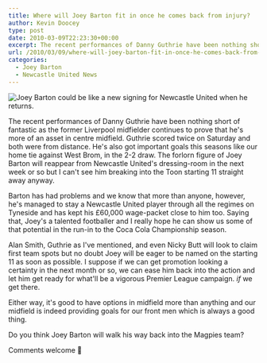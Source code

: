 ```yaml
---
title: Where will Joey Barton fit in once he comes back from injury?
author: Kevin Doocey
type: post
date: 2010-03-09T22:23:30+00:00
excerpt: The recent performances of Danny Guthrie have been nothing short..
url: /2010/03/09/where-will-joey-barton-fit-in-once-he-comes-back-from-injury/
categories:
  - Joey Barton
  - Newcastle United News
---
```


![Joey Barton could be like a new signing for Newcastle United when he returns.](https://static.guim.co.uk/sys-images/Football/Pix/pictures/2010/1/1/1262352528570/Joey-Barton-001.jpg)

The recent performances of Danny Guthrie have been nothing short of fantastic as the former Liverpool midfielder continues to prove that he's more of an asset in centre midfield. Guthrie scored twice on Saturday and both were from distance. He's also got important goals this seasons like our home tie against West Brom, in the 2-2 draw. The forlorn figure of Joey Barton will  reappear from Newcastle United's dressing-room in the next week or so but I can't see him breaking into the Toon starting 11 straight away anyway.

Barton has had problems and we know that more than anyone, however, he's managed to stay a Newcastle United player through all the regimes on Tyneside and has kept his £60,000 wage-packet close to him too. Saying that, Joey's a talented footballer and I really hope he can show us some of that potential in the run-in to the Coca Cola Championship season.

Alan Smith, Guthrie as I've mentioned, and even Nicky Butt will look to claim first team spots but no doubt Joey will be eager to be named on the starting 11 as soon as possible. I suppose if we can get promotion looking a certainty in the next month or so, we can ease him back into the action and let him get ready for what'll be a vigorous Premier League campaign. *if* we get there.

Either way, it's good to have options in midfield more than anything and our midfield is indeed providing goals for our front men which is always a good thing.

Do you think Joey Barton will walk his way back into the Magpies team?

Comments welcome 🙂
